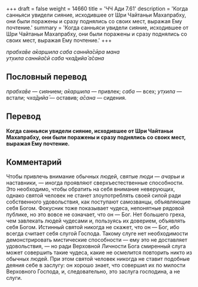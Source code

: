 +++
draft = false
weight = 14660
title = 'ЧЧ Ади 7.61'
description = 'Когда санньяси увидели сияние, исходившее от Шри Чайтаньи Махапрабху, они были поражены и сразу поднялись со своих мест, выражая Ему почтение.'
summary = 'Когда санньяси увидели сияние, исходившее от Шри Чайтаньи Махапрабху, они были поражены и сразу поднялись со своих мест, выражая Ему почтение.'
+++

_прабха̄ве а̄каршила саба саннйа̄сӣра мана  
ут̣хила саннйа̄сӣ саба чха̄д̣ийа̄ а̄сана_

## Пословный перевод

_прабха̄ве_ — сиянием; _а̄каршила_ — привлек; _саба_ — всех; _ут̣хила_ — встали; _чха̄д̣ийа̄_ — оставив; _а̄сана_ — сидения.

## Перевод

**Когда санньяси увидели сияние, исходившее от Шри Чайтаньи Махапрабху, они были поражены и сразу поднялись со своих мест, выражая Ему почтение.**

## Комментарий

Чтобы привлечь внимание обычных людей, святые люди — _ачарьи_ и наставники, — иногда проявляют сверхъестественные способности. Это необходимо, чтобы обратить на себя внимание неверующих, однако святой человек не станет злоупотреблять своей силой ради собственного удовольствия, как поступают самозванцы, объявляющие себя Богом. Фокусник тоже показывает чудеса, непонятные рядовой публике, но это вовсе не означает, что он — Бог. Нет большего греха, чем завлекать людей чудесами и, пользуясь их доверием, объявлять себя Богом. Истинный святой никогда не скажет, что он — Бог, ибо всегда считает себя слугой Господа. Такому слуге нет необходимости демонстрировать мистические способности — ему это не доставляет удовольствия, — но ради Верховной Личности Бога смиренный слуга может совершить такие чудеса, какие не осмелится повторить никто из обычных людей. При этом святой человек никогда не ставит подобные деяния себе в заслугу: он хорошо знает, что совершил их по милости Верховного Господа, и, следовательно, это заслуга господина, а не слуги.
